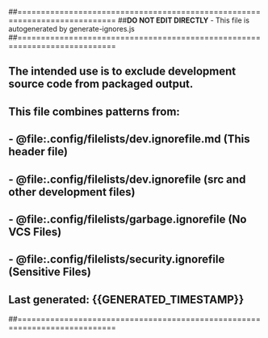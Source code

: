##===========================================================================
##**DO NOT EDIT DIRECTLY** - This file is autogenerated by generate-ignores.js
##===========================================================================
## The intended use is to exclude development source code from packaged output.
## This file combines patterns from:
##  - @file:.config/filelists/dev.ignorefile.md (This header file)
##  - @file:.config/filelists/dev.ignorefile (src and other development files)
##  - @file:.config/filelists/garbage.ignorefile (No VCS Files)
##  - @file:.config/filelists/security.ignorefile (Sensitive Files)
##  Last generated: {{GENERATED_TIMESTAMP}}
##===========================================================================
